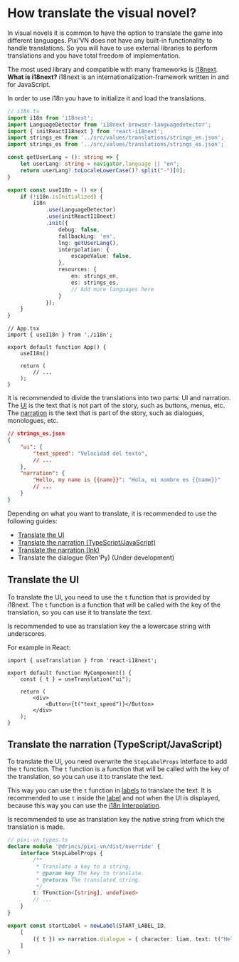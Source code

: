 # How translate the visual novel?

In visual novels it is common to have the option to translate the game into different languages. Pixi’VN does not have any built-in functionality to handle translations. So you will have to use external libraries to perform translations and you have total freedom of implementation.

The most used library and compatible with many frameworks is [i18next](https://www.i18next.com/). **What is i18next?** i18next is an internationalization-framework written in and for JavaScript.

In order to use i18n you have to initialize it and load the translations.

```typescript
// i18n.ts
import i18n from 'i18next';
import LanguageDetector from 'i18next-browser-languagedetector';
import { initReactI18next } from 'react-i18next';
import strings_en from '../src/values/translations/strings_en.json';
import strings_es from '../src/values/translations/strings_es.json';

const getUserLang = (): string => {
    let userLang: string = navigator.language || "en";
    return userLang?.toLocaleLowerCase()?.split("-")[0];
}

export const useI18n = () => {
    if (!i18n.isInitialized) {
        i18n
            .use(LanguageDetector)
            .use(initReactI18next)
            .init({
                debug: false,
                fallbackLng: 'en',
                lng: getUserLang(),
                interpolation: {
                    escapeValue: false,
                },
                resources: {
                    en: strings_en,
                    es: strings_es,
                    // Add more languages here
                }
            });
    }
}
```

```tsx
// App.tsx
import { useI18n } from './i18n';

export default function App() {
    useI18n()

    return (
        // ...
    );
}
```

It is recommended to divide the translations into two parts: UI and narration. The [UI](/start/interface.md) is the text that is not part of the story, such as buttons, menus, etc. The [narration](/start/narration.md) is the text that is part of the story, such as dialogues, monologues, etc.

```json
// strings_es.json
{
    "ui": {
        "text_speed": "Velocidad del texto",
        // ...
    },
    "narration": {
        "Hello, my name is {{name}}": "Hola, mi nombre es {{name}}"
        // ...
    }
}
```

Depending on what you want to translate, it is recommended to use the following guides:

* [Translate the UI](#translate-the-ui)
* [Translate the narration (TypeScript/JavaScript)](#translate-the-narration-typescriptjavascript)
* [Translate the narration (Ink)](/ink/ink-translate.md)
* Translate the dialogue (Ren'Py) (Under development)

## Translate the UI

To translate the UI, you need to use the `t` function that is provided by i18next. The `t` function is a function that will be called with the key of the translation, so you can use it to translate the text.

Is recommended to use as translation key the a lowercase string with underscores.

For example in React:

```tsx
import { useTranslation } from 'react-i18next';

export default function MyComponent() {
    const { t } = useTranslation("ui");

    return (
        <div>
            <Button>{t("text_speed")}</Button>
        </div>
    );
}
```

## Translate the narration (TypeScript/JavaScript)

To translate the UI, you need overwrite the `StepLabelProps` interface to add the `t` function. The `t` function is a function that will be called with the key of the translation, so you can use it to translate the text.

This way you can use the `t` function in [labels](/start/labels.md) to translate the text. It is recommended to use `t` inside the [label](/start/labels.md) and not when the UI is displayed, because this way you can use the [i18n Interpolation](https://i18next.com/translation-function/interpolation).

Is recommended to use as translation key the native string from which the translation is made.

```typescript
// pixi-vn.types.ts
declare module '@drincs/pixi-vn/dist/override' {
    interface StepLabelProps {
        /**
         * Translate a key to a string.
         * @param key The key to translate.
         * @returns The translated string.
         */
        t: TFunction<[string], undefined>
        // ...
    }
}
```

```typescript
export const startLabel = newLabel(START_LABEL_ID,
    [
        ({ t }) => narration.dialogue = { character: liam, text: t("Hello, my name is {{name}}", { name: "Liam" }) },
    ]
)
```
